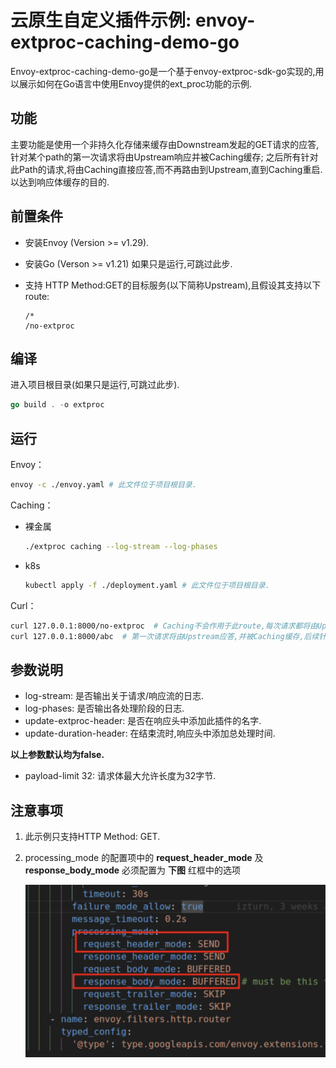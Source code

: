 # 云原生自定义插件示例: envoy-extproc-caching-demo-go

Envoy-extproc-caching-demo-go是一个基于envoy-extproc-sdk-go实现的,用以展示如何在Go语言中使用Envoy提供的ext_proc功能的示例.

## 功能

主要功能是使用一个非持久化存储来缓存由Downstream发起的GET请求的应答,针对某个path的第一次请求将由Upstream响应并被Caching缓存;
之后所有针对此Path的请求,将由Caching直接应答,而不再路由到Upstream,直到Caching重启.以达到响应体缓存的目的.

## 前置条件

- 安装Envoy (Version >= v1.29).
- 安装Go (Verson >= v1.21) 如果只是运行,可跳过此步.
- 支持 HTTP Method:GET的目标服务(以下简称Upstream),且假设其支持以下route:  

    ```console
    /*  
    /no-extproc
    ```

## 编译

进入项目根目录(如果只是运行,可跳过此步).

```go
go build . -o extproc
```

## 运行

Envoy：

```bash
envoy -c ./envoy.yaml # 此文件位于项目根目录.
```

Caching：

- 裸金属
    
    ```bash
    ./extproc caching --log-stream --log-phases
    ```

- k8s

    ```bash
    kubectl apply -f ./deployment.yaml # 此文件位于项目根目录.
    ```

Curl：

```bash
curl 127.0.0.1:8000/no-extproc  # Caching不会作用于此route,每次请求都将由Upstream应答.
curl 127.0.0.1:8000/abc  # 第一次请求将由Upstream应答,并被Caching缓存,后续针对/abc的请求将会由Caching直接应答.
```

## 参数说明

- log-stream: 是否输出关于请求/响应流的日志.  
- log-phases: 是否输出各处理阶段的日志.   
- update-extproc-header: 是否在响应头中添加此插件的名字.   
- update-duration-header: 在结束流时,响应头中添加总处理时间.  

**以上参数默认均为false.**  

- payload-limit 32: 请求体最大允许长度为32字节.

## 注意事项

1. 此示例只支持HTTP Method: GET.

2. processing_mode 的配置项中的 **request_header_mode** 及 **response_body_mode** 必须配置为 **下图** 红框中的选项  

    ![添加自定义属性](../images/envoy-extproc-caching-demo-go.png)
